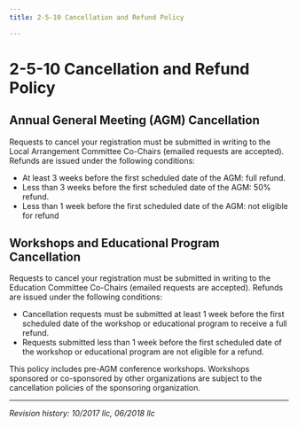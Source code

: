 ```yaml
---
title: 2-5-10 Cancellation and Refund Policy

---
```


# 2-5-10 Cancellation and Refund Policy

## Annual General Meeting (AGM) Cancellation
Requests to cancel your registration must be submitted in writing to the Local Arrangement Committee Co-Chairs (emailed requests are accepted). Refunds are issued under the following conditions:

- At least 3 weeks before the first scheduled date of the AGM: full refund.
- Less than 3 weeks before the first scheduled date of the AGM: 50% refund.
- Less than 1 week before the first scheduled date of the AGM: not eligible for refund

## Workshops and Educational Program Cancellation

Requests to cancel your registration must be submitted in writing to the Education Committee Co-Chairs (emailed requests are accepted). Refunds are issued under the following conditions:

- Cancellation requests must be submitted at least 1 week before the first scheduled date of the workshop or educational program to receive a full refund.
- Requests submitted less than 1 week before the first scheduled date of the workshop or educational program are not eligible for a refund.

This policy includes pre-AGM conference workshops. Workshops sponsored or co-sponsored by other organizations are subject to the cancellation policies of the sponsoring organization.

***

_Revision history: 10/2017 llc, 06/2018 llc_

